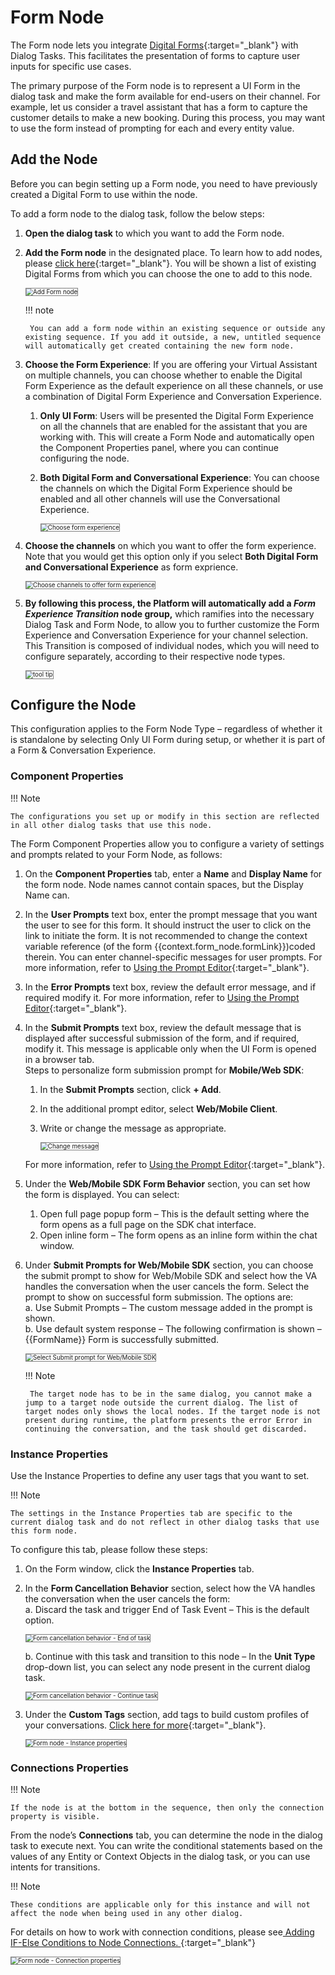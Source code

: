 # Form Node

The Form node lets you integrate [Digital Forms](https://docsinternal-kore.github.io/docs/xo/automation/use-cases/digital-skills/digital-forms){:target="_blank"} with Dialog Tasks. This facilitates the presentation of forms to capture user inputs for specific use cases.

The primary purpose of the Form node is to represent a UI Form in the dialog task and make the form available for end-users on their channel. For example, let us consider a travel assistant that has a form to capture the customer details to make a new booking. During this process, you may want to use the form instead of prompting for each and every entity value.

## Add the Node

Before you can begin setting up a Form node, you need to have previously created a Digital Form to use within the node.

To add a form node to the dialog task, follow the below steps:

1. **Open the dialog task** to which you want to add the Form node.
2. **Add the Form node** in the designated place. To learn how to add nodes, please [click here](../../using-the-dialog-builder-tool/#add-nodes){:target="_blank"}. You will be shown a list of existing Digital Forms from which you can choose the one to add to this node.  
    
    <img src="../images/form-node-gif1.gif" alt="Add Form node" title="Add Form node" style="border:1px solid gray;zoom:70%;">

    !!! note

        You can add a form node within an existing sequence or outside any existing sequence. If you add it outside, a new, untitled sequence will automatically get created containing the new form node.

3. **Choose the Form Experience**: If you are offering your Virtual Assistant on multiple channels, you can choose whether to enable the Digital Form Experience as the default experience on all these channels, or use a combination of Digital Form Experience and Conversation Experience.
    1. **Only UI Form**: Users will be presented the Digital Form Experience on all the channels that are enabled for the assistant that you are working with. This will create a Form Node and automatically open the Component Properties panel, where you can continue configuring the node.
    2. **Both Digital Form and Conversational Experience**: You can choose the channels on which the Digital Form Experience should be enabled and all other channels will use the Conversational Experience.
        
        <img src="../images/form-node-img2-choose-experience.png" alt="Choose form experience" title="Choose form experience" style="border:1px solid gray; zoom:70%;">

4. **Choose the channels** on which you want to offer the form experience. Note that you would get this option only if you select **Both Digital Form and Conversational Experience** as form exprience.

    <img src="../images/form-node-img3-channels.png" alt="Choose channels to offer form experience" title="Choose channels to offer form experience" style="border:1px solid gray;zoom:70%;">

5. **By following this process, the Platform will automatically add a _Form Experience Transition_ node group,** which ramifies into the necessary Dialog Task and Form Node, to allow you to further customize the Form Experience and Conversation Experience for your channel selection. This Transition is composed of individual nodes, which you will need to configure separately, according to their respective node types.

    <img src="../images/form-node-img4.png" alt="tool tip" title="tool tip" style="border:1px solid gray;zoom:70%;">

## Configure the Node

This configuration applies to the Form Node Type – regardless of whether it is standalone by selecting Only UI Form during setup, or whether it is part of a Form & Conversation Experience.

### Component Properties

!!! Note

    The configurations you set up or modify in this section are reflected in all other dialog tasks that use this node.

The Form Component Properties allow you to configure a variety of settings and prompts related to your Form Node, as follows:

1. On the **Component Properties** tab, enter a **Name** and **Display Name** for the form node. Node names cannot contain spaces, but the Display Name can.
2. In the **User Prompts** text box, enter the prompt message that you want the user to see for this form. It should instruct the user to click on the link to initiate the form. It is not recommended to change the context variable reference (of the form {{context.form_node.formLink}})coded therein. You can enter channel-specific messages for user prompts. For more information, refer to [Using the Prompt Editor](../../prompt-editor/){:target="_blank"}.
3. In the **Error Prompts** text box, review the default error message, and if required modify it. For more information, refer to [Using the Prompt Editor](../../prompt-editor/){:target="_blank"}.
4. In the **Submit Prompts** text box, review the default message that is displayed after successful submission of the form, and if required, modify it. This message is applicable only when the UI Form is opened in a browser tab.  
Steps to personalize form submission prompt for **Mobile/Web SDK**:
    1. In the **Submit Prompts** section, click **+ Add**.  

    2. In the additional prompt editor, select **Web/Mobile Client**.
       
    3. Write or change the message as appropriate.

         <img src="../images/form-node-img7-change-message.png" alt="Change message" title="Change message" style="border:1px solid gray;zoom:70%;">

    For more information, refer to [Using the Prompt Editor](../../prompt-editor/){:target="_blank"}.

5. Under the **Web/Mobile SDK Form Behavior** section, you can set how the form is displayed. You can select:
    1. Open full page popup form – This is the default setting where the form opens as a full page on the SDK chat interface.
    2. Open inline form – The form opens as an inline form within the chat window.

6. Under **Submit Prompts for Web/Mobile SDK** section, you can choose the submit prompt to show for Web/Mobile SDK and select how the VA handles the conversation when the user cancels the form.
Select the prompt to show on successful form submission. The options are:  
        a. Use Submit Prompts –  The custom message added in the prompt is shown.  
        b. Use default system response –  The following confirmation is shown – {{FormName}} Form is successfully submitted.
            
    <img src="../images/form-node-img8-submit-prompt-selection.png" alt="Select Submit prompt for Web/Mobile SDK" title="Select Submit prompt for Web/Mobile SDK" style="border:1px solid gray;zoom:70%;">

    !!! Note
    
        The target node has to be in the same dialog, you cannot make a jump to a target node outside the current dialog. The list of target nodes only shows the local nodes. If the target node is not present during runtime, the platform presents the error Error in continuing the conversation, and the task should get discarded.

### Instance Properties

Use the Instance Properties to define any user tags that you want to set.

!!! Note

    The settings in the Instance Properties tab are specific to the current dialog task and do not reflect in other dialog tasks that use this form node.

To configure this tab, please follow these steps:

1. On the Form window, click the **Instance Properties** tab.
2. In the **Form Cancellation Behavior** section, select how the VA handles the conversation when the user cancels the form:  
    a. Discard the task and trigger End of Task Event – This is the default option.  
            
    <img src="../images/form-node-img9-form-cancellation-behavior.png" alt="Form cancellation behavior - End of task" title="Form cancellation behavior - End of task" style="border:1px solid gray;zoom:70%;">
 
    b. Continue with this task and transition to this node – In the **Unit Type** drop-down list, you can select any node present in the current dialog task.
            
    <img src="../images/form-node-img10-form-cancellation-behavior-continue-task.png" alt="Form cancellation behavior - Continue task" title="Form cancellation behavior - Continue task" style="border:1px solid gray;zoom:70%;">

 3. Under the **Custom Tags** section, add tags to build custom profiles of your conversations. [Click here for more](../../../../analytics/automation/custom-dashboard/custom-meta-tags.md){:target="_blank"}.

    <img src="../images/form-node-img11-instance-properties.png" alt="Form node - Instance properties" title="Form node - Instance properties" style="border:1px solid gray;zoom:70%;">

### Connections Properties

!!! Note

    If the node is at the bottom in the sequence, then only the connection property is visible.

From the node’s **Connections** tab, you can determine the node in the dialog task to execute next. You can write the conditional statements based on the values of any Entity or Context Objects in the dialog task, or you can use intents for transitions.

!!! Note

    These conditions are applicable only for this instance and will not affect the node when being used in any other dialog.

For details on how to work with connection conditions, please see[ Adding IF-Else Conditions to Node Connections. ](../../node-connections/nodes-conditions/){:target="_blank"}

<img src="../images/form-node-img12-connection-properties.png" alt="Form node - Connection properties" title="Form node - Connection properties" style="border:1px solid gray;zoom:70%;">